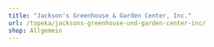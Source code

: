 ```yaml
---
title: "Jackson's Greenhouse & Garden Center, Inc."
url: /topeka/jacksons-greenhouse-und-garden-center-inc/
shop: Allgemein
---
```


